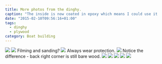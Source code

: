 ```yaml
---
title: More photos from the dinghy.
caption: "The inside is now coated in epoxy which means I could use it as a bathtub. Next on: coating the outside so we can call it a boat."
date: "2015-02-10T09:56:16+01:00"
tags:
  - dinghy
  - plywood
category: Boat building
---
```


<img src="/assets/photos/IMG_5261.jpg"/>

<img src="/assets/photos/IMG_5257.jpg"/>
Filming and sanding?

<img src="/assets/photos/IMG_5258.jpg"/>
Always wear protection.

<img src="/assets/photos/IMG_5259.jpg"/>
Notice the difference - back right corner is still bare wood.

<img src="/assets/photos/IMG_5260.jpg"/>

<img src="/assets/photos/IMG_5261.jpg"/>

<img src="/assets/photos/IMG_5262.jpg"/>

<img src="/assets/photos/IMG_5263.jpg"/>

<img src="/assets/photos/IMG_5266.jpg"/>
